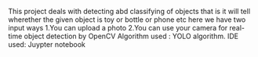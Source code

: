 This project deals with detecting abd classifying of objects that is it will tell wherether the given object is toy or bottle or phone etc here we have two input ways 
1.You can upload a photo 
2.You can use  your camera for real-time object detection by OpenCV
 Algorithm used : YOLO algorithm.
 IDE used: Juypter notebook

